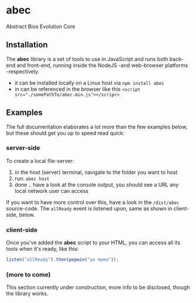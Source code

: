# abec
Abstract Bios Evolution Core

## Installation
The **abec** library is a set of tools to use in JavaScript and runs both back-end and front-end, running inside the NodeJS -and web-browser platforms -respectively.

- it can be installed locally on a Linux host via `npm install abec`
- in can be referenced in the browser like this `<script src="./somePathTo/abec.min.js"></scripr>`

## Examples
The full documentation elaborates a lot more than the few examples below, but these should get you up to speed read quick:


### server-side
To create a local file-server:
1. in the host (server) terminal, navigate to the folder you want to host
2. run: `abec host`
3. done .. have a look at the console output, you should see a URL any local network user can access

If you want to have more control over this, have a look in the `/dist/abec` source-code.
The `allReady` event is listened upon, same as shown in client-side, below.

### client-side
Once you've added the **abec** script to your HTML, you can access all its tools when it's ready, like this:
```javascript
listen("allReady").then(popwin("yo mama"));
```

### (more to come)
This section currently under construction, more info to be disclosed, though the library works.
